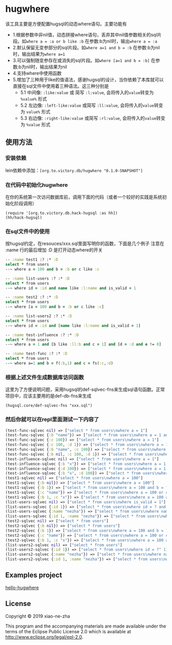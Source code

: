 # hugwhere

该工具主要是方便配置hugsql的动态where语句。主要功能有
  * 1.根据参数中非nil值，动态拼接where语句，丢弃其中nil值参数相关的sql片段。如`where a = :a or b like :b` 在参数:b为nil时，输出`where a = :a`
  * 2.默认保留无变参部分的sql片段。如`where a=1 and b = :b` 在参数:b为nil时，输出结果为`where a=1`
  * 3.可以强制随变参存在或消失的sql片段。如`where [a=1 and b = :b]` 在参数:b为nil时，输出结果为nil
  * 4.支持where中使用函数
  * 5.增加了三种用于like的值语法，感谢hugsql的设计，当你依赖了本库就可以直接在sql文件中使用着三种语法。这三种分别是
    * 5.1 中间像: `:like:value` 或 简写 `:l:value`, 会将传入的`value`转变为 `%value%` 形式
    * 5.2 左边像: `:left-like:value` 或简写 `:ll:value`, 会将传入的`value`转变为 `value%` 形式
    * 5.3 右边像: `:right-like:value` 或简写 `:rl:value`, 会将传入的`value`转变为 `%value` 形式

## 使用方法

### 安装依赖

lein依赖中添加：`[org.to.victory.db/hugwhere "0.1.0-SNAPSHOT"]`

### 在代码中初始化hugwhere

在你的系统第一次访问数据库前，调用下面的代码（或者一个较好的实践是系统初始化阶段调用）

    (require '[org.to.victory.db.hack-hugsql :as hh])
    (hh/hack-hugsql)


### 在sql文件中的使用
按hugsql约定，在resouces/xxx.sql里面写明你的函数，下面是几个例子
注意在 :name 行的最后增加 :D 是打开动态where的开关

```clojure
-- :name test1 :? :* :D
select * from users
--~ where a = 100 and b = :b or c like :c

-- :name list-users :? :* :D
select * from users
--~ where id = :id and name like :l:name and is_valid = 1

-- :name test2 :? :* :D
select * from users
--~ where [a = 100 and b = :b or c like :c]

-- :name list-users2 :? :* :D
select * from users
--~ where id = :id and [name like :l:name and is_valid = 1]

-- :name test-influence :? :* :D
select * from users
--~ where a = 1 and [b like :ll:b and c = 1] and [d = :d and e != 0]

-- :name test-func :? :* :D
select * from users
--~ where a=1 and b = f(:b,1) and c = fs(:c,:d)
```

### 根据上述文件生成数据库访问函数
这里为了方便说明问题，采用hugsql的def-sqlvec-fns来生成sql语句函数。正常项目中，应该主要用的是def-db-fns来生成

    (hugsql.core/def-sqlvec-fns "xxx.sql")

### 然后你就可以在repl里面测试一下内容了


```clojure
(test-func-sqlvec nil) => ["select * from users\nwhere a = 1"]
(test-func-sqlvec {:b "name"}) => ["select * from users\nwhere a = 1 and b = f(?,1)" "name"]
(test-func-sqlvec {:c 100}) => ["select * from users\nwhere a = 1"]
(test-func-sqlvec {:c 100, :d 1}) => ["select * from users\nwhere a = 1 and c = fs(?,?)" 100 1]
(test-func-sqlvec {:b "name", :c 100}) => ["select * from users\nwhere a = 1 and b = f(?,1)" "name"]
(test-func-sqlvec {:b nil, :c 100, :d 1}) => ["select * from users\nwhere a = 1 and c = fs(?,?)" 100 1]
(test-influence-sqlvec nil) => ["select * from users\nwhere a = 1"]
(test-influence-sqlvec {:b "x"}) => ["select * from users\nwhere a = 1 and b like ? and c = 1" "x%"]
(test-influence-sqlvec {:d 100}) => ["select * from users\nwhere a = 1 and d = ? and e != 0" 100]
(test-influence-sqlvec {:b "x", :d 100}) => ["select * from users\nwhere a = 1 and b like ? and c = 1 and d = ? and e != 0" "x%" 100]
(test1-sqlvec nil) => ["select * from users\nwhere a = 100"]
(test1-sqlvec {:b nil}) => ["select * from users\nwhere a = 100"]
(test1-sqlvec {:b 1}) => ["select * from users\nwhere a = 100 and b = ?" 1]
(test1-sqlvec {:c "name"}) => ["select * from users\nwhere a = 100 or c like ?" "name"]
(test1-sqlvec {:b 1, :c "x"}) => ["select * from users\nwhere a = 100 and b = ? or c like ?" 1 "x"]
(list-users-sqlvec nil) => ["select * from users\nwhere is_valid = 1"]
(list-users-sqlvec {:id 1}) => ["select * from users\nwhere id = ? and is_valid = 1" 1]
(list-users-sqlvec {:name "nezha"}) => ["select * from users\nwhere name like ? and is_valid = 1" "%nezha%"]
(list-users-sqlvec {:id 1, :name "nezha"}) => ["select * from users\nwhere id = ? and name like ? and is_valid = 1" 1 "%nezha%"]
(test2-sqlvec nil) => ["select * from users"]
(test2-sqlvec {:b nil}) => ["select * from users"]
(test2-sqlvec {:b 1}) => ["select * from users\nwhere a = 100 and b = ?" 1]
(test2-sqlvec {:c "name"}) => ["select * from users\nwhere a = 100 or c like ?" "name"]
(test2-sqlvec {:b 1, :c "x"}) => ["select * from users\nwhere a = 100 and b = ? or c like ?" 1 "x"]
(list-users2-sqlvec nil) => ["select * from users"]
(list-users2-sqlvec {:id 1}) => ["select * from users\nwhere id = ?" 1]
(list-users2-sqlvec {:name "nezha"}) => ["select * from users\nwhere name like ? and is_valid = 1" "%nezha%"]
(list-users2-sqlvec {:id 1, :name "nezha"}) => ["select * from users\nwhere id = ? and name like ? and is_valid = 1" 1 "%nezha%"]
```

## Examples project

[hello-hugwhere](https://github.com/xiao-ne-zha/hugwhere/tree/master/examples/hello-hugwhere)

## License

Copyright © 2019 xiao-ne-zha

This program and the accompanying materials are made available under the
terms of the Eclipse Public License 2.0 which is available at
http://www.eclipse.org/legal/epl-2.0.
